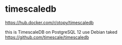 # timescaledb

https://hub.docker.com/r/otopy/timescaledb

this is TimescaleDB on PostgreSQL 12 use Debian taked https://github.com/timescale/timescaledb


